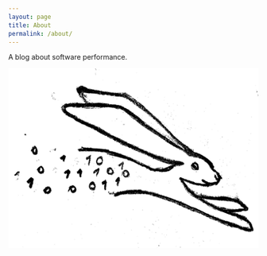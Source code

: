 ```yaml
---
layout: page
title: About
permalink: /about/
---
```


A blog about software performance.

![Fast Rabbit](/assets/rabbit2.png)
